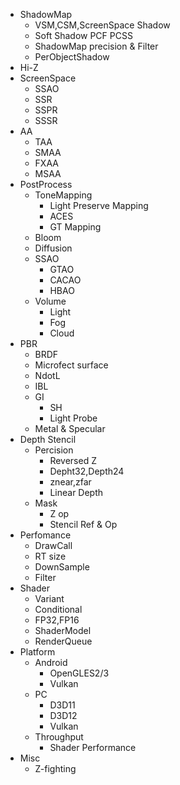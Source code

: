 - ShadowMap
	- VSM,CSM,ScreenSpace Shadow
	- Soft Shadow PCF PCSS
	- ShadowMap precision & Filter
	- PerObjectShadow
- Hi-Z
- ScreenSpace
	- SSAO
	- SSR
	- SSPR
	- SSSR
- AA
	- TAA
	- SMAA
	- FXAA
	- MSAA
- PostProcess
	- ToneMapping
		- Light Preserve Mapping
		- ACES
		- GT Mapping
	- Bloom
	- Diffusion
	- SSAO
		- GTAO
		- CACAO
		- HBAO
	- Volume
		- Light
		- Fog
		- Cloud
- PBR
	- BRDF
	- Microfect surface
	- NdotL
	- IBL
	- GI
		- SH
		- Light Probe
	- Metal & Specular
- Depth Stencil
	- Percision
		- Reversed Z
		- Depht32,Depth24
		- znear,zfar
		- Linear Depth
	- Mask
		- Z op
		- Stencil Ref & Op
- Perfomance
	- DrawCall
	- RT size
	- DownSample
	- Filter
- Shader
	- Variant
	- Conditional
	- FP32,FP16
	- ShaderModel
	- RenderQueue
- Platform
	- Android
		- OpenGLES2/3
		- Vulkan
	- PC
		- D3D11
		- D3D12
		- Vulkan
	- Throughput
		-  Shader Performance
- Misc
	- Z-fighting

